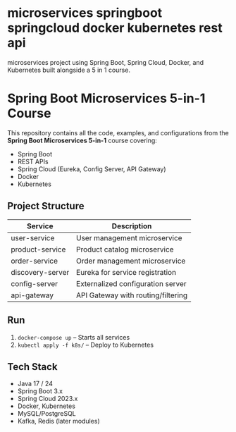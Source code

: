 # microservices springboot springcloud docker kubernetes rest api
microservices project using Spring Boot, Spring Cloud, Docker, and Kubernetes  built alongside a 5 in 1 course.

# Spring Boot Microservices 5-in-1 Course

This repository contains all the code, examples, and configurations from the **Spring Boot Microservices 5-in-1** course covering:

- Spring Boot
- REST APIs
- Spring Cloud (Eureka, Config Server, API Gateway)
- Docker
- Kubernetes

## Project Structure

| Service           | Description                        |
|-------------------|------------------------------------|
| user-service       | User management microservice       |
| product-service    | Product catalog microservice       |
| order-service      | Order management microservice      |
| discovery-server   | Eureka for service registration    |
| config-server      | Externalized configuration server  |
| api-gateway        | API Gateway with routing/filtering |

##  Run
1. `docker-compose up` – Starts all services
2. `kubectl apply -f k8s/` – Deploy to Kubernetes

## Tech Stack
- Java 17 / 24
- Spring Boot 3.x
- Spring Cloud 2023.x
- Docker, Kubernetes
- MySQL/PostgreSQL
- Kafka, Redis (later modules)


